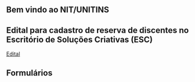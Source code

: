 ## Bem vindo ao NIT/UNITINS

## Edital para cadastro de reserva de discentes no Escritório de Soluções Criativas (ESC)

[Edital](https://github.com/nitunitins/nit/edital0012019.pdf)

## Formulários
